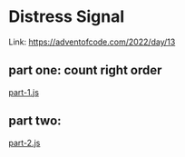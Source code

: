 # Distress Signal

Link: https://adventofcode.com/2022/day/13

## part one: count right order
[part-1.js](part-1.js)

## part two:
[part-2.js](part-2.js)
